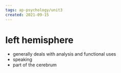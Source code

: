```yaml
---
tags: ap-psychology/unit3 
created: 2021-09-15
---
```


# left hemisphere

- generally deals with analysis and functional uses
- speaking
- part of the cerebrum 
